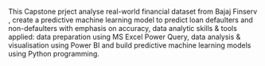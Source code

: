 This Capstone prject analyse real-world financial dataset from Bajaj Finserv , create a predictive machine learning model to predict loan defaulters and non-defaulters with emphasis on accuracy, data analytic skills & tools applied:
data preparation using MS Excel Power Query, data analysis & visualisation using Power BI and build predictive machine learning models using Python programming.
